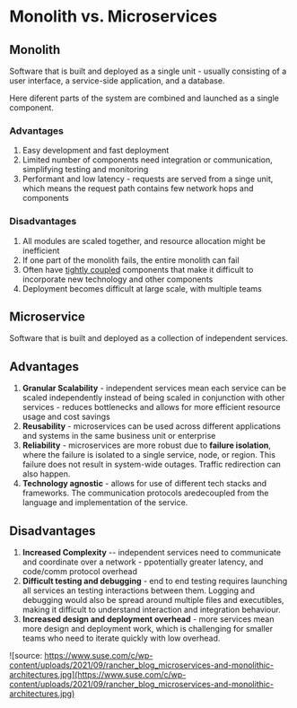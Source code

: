 # Monolith vs. Microservices

## Monolith

Software that is built and deployed as a single unit - usually consisting of a user interface, a service-side application, and a database.

Here diferent parts of the system are combined and launched as a single component. 

### Advantages

1. Easy development and fast deployment
2. Limited number of components need integration or communication, simplifying testing and monitoring
3. Performant and low latency - requests are served from a singe unit, which means the request path contains few network hops and components

### Disadvantages

1. All modules are scaled together, and resource allocation might be inefficient
2. If one part of the monolith fails, the entire monolith can fail
3. Often have [tightly coupled](./Coupling%20and%20Cohesion.md) components that make it difficult to incorporate new technology and other components
4. Deployment becomes difficult at large scale, with multiple teams

## Microservice

Software that is built and deployed as a collection of independent services.

## Advantages

1. **Granular Scalability** - independent services mean each service can be scaled independently instead of being scaled in conjunction with other services - reduces bottlenecks and allows for more efficient resource usage and cost savings
2. **Reusability** - microservices can be used across different applications and systems in the same business unit or enterprise
3. **Reliability** - microservices are more robust due to **failure isolation**, where the failure is isolated to a single service, node, or region. This failure does not result in system-wide outages. Traffic redirection can also happen.
4. **Technology agnostic** - allows for use of different tech stacks and frameworks. The communication protocols aredecoupled from the language and implementation of the service.

## Disadvantages

1. **Increased Complexity** -- independent services need to communicate and coordinate over a network - ppotentially greater latency, and code/comm protocol overhead
2. **Difficult testing and debugging** - end to end testing requires launching all services an testing interactions between them. Logging and debugging would also be spread around multiple files and executibles, making it difficult to understand interaction and integration behaviour.
3. **Increased design and deployment overhead** - more services mean more design and deployment work, which is challenging for smaller teams who need to iterate quickly with low overhead.

![source: https://www.suse.com/c/wp-content/uploads/2021/09/rancher_blog_microservices-and-monolithic-architectures.jpg](https://www.suse.com/c/wp-content/uploads/2021/09/rancher_blog_microservices-and-monolithic-architectures.jpg)